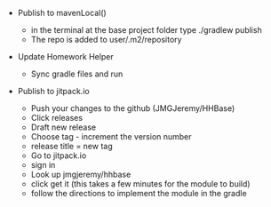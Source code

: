 - Publish to mavenLocal()
  - in the terminal at the base project folder type ./gradlew publish
  - The repo is added to user/.m2/repository

- Update Homework Helper
  - Sync gradle files and run

- Publish to jitpack.io
  - Push your changes to the github (JMGJeremy/HHBase)
  - Click releases
  - Draft new release
  - Choose tag - increment the version number
  - release title = new tag
  - Go to jitpack.io
  - sign in 
  - Look up jmgjeremy/hhbase
  - click get it (this takes a few minutes for the module to build)
  - follow the directions to implement the module in the gradle